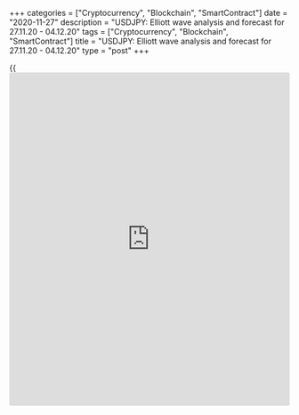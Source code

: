 +++
categories = ["Cryptocurrency", "Blockchain", "SmartContract"]
date = "2020-11-27"
description = "USDJPY: Elliott wave analysis and forecast for 27.11.20 - 04.12.20"
tags = ["Cryptocurrency", "Blockchain", "SmartContract"]
title = "USDJPY: Elliott wave analysis and forecast for 27.11.20 - 04.12.20"
type = "post"
+++

{{<iframe id="large-banner" src="https://www.bounty.group/#slide=12.0" width="100%" height="600" scrolling="no" style="border: 0px solid rgb(216, 221, 230); border-radius: 3px;">}}

2020-11-27

2020-11-27

USDJPY: Elliott wave analysis and forecast for 27.11.20 - 04.12.20Alex
Geuta

 **Main scenario:** consider short positions from corrections below the
level of 105.66 with a target of 102.50 – 101.11.

 **Alternative scenario:** breakout and consolidation above the level of
105.66 will allow the pair to continue rising to the levels of 106.39 –
107.36.

 **Analysis:** Daily time frame: presumably, a correction of larger
degree is completed in the form of wave (B). Wave (С) started to form,
with the third wave 3 of (C) developing inside. H4 time frame: wave (i)
of iii of 3 formed and an ascending correction is completed in the form
of wave (ii) of iii of 3. Apparently, wave (iii) of iii continues
forming now on the H1 time frame, with the third wave of smaller degree
iii of (iii) presumably developing inside. If the presumption is
correct, the pair will continue to drop to the levels of 102.50 –
101.11. The level of 105.66 is critical in this scenario as the breakout
will enable the pair to continue growing to the levels of 106.39 –
107.36.

* * *

* * *

[USDJPY][1] current rate in the Forex market:

USDJPY = 104.063

1-day change

-0.194 (-0.19%)

Open an account with a reliable broker and start earning money on an
easy-to-use platform in the global foreign exchange market.

[ Open account ][2]



## Price chart of USDJPY in real time mode

The content of this article reflects the author’s opinion and does not
necessarily reflect the official position of LiteForex. The material
published on this page is provided for informational purposes only and
should not be considered as the provision of investment advice for the
purposes of Directive 2004/39/EC.

Rate this article:

{{value}}

( {{count}} {{title}} )

   1. my.lite.forex/trading/chart?symbol=USDJPY&returnUrl=true
   2. my.liteforex.com/?category=analysts-opinions&slug=usdjpy-elliott-wave-analysis-and-forecast-for-271120-041220&openPopup=%2Fregistration%2Fpopup